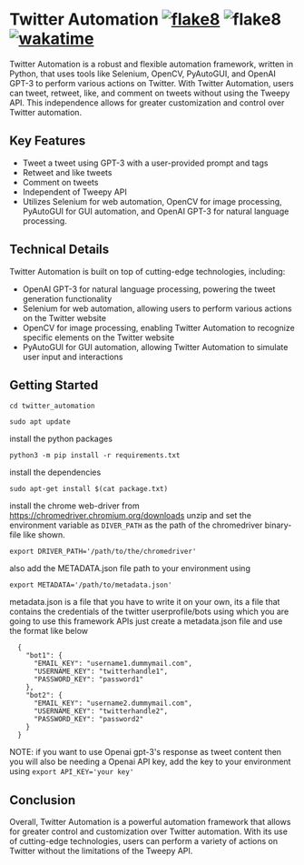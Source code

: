 # Twitter Automation  [![flake8](https://github.com/yasirfaizahmed/twitter_automation/actions/workflows/flake8.yml/badge.svg)](https://github.com/yasirfaizahmed/twitter_automation/actions/workflows/flake8.yml)     ![flake8](https://img.shields.io/badge/lines%20of%20code-1229-blueviolet)  [![wakatime](https://wakatime.com/badge/user/a9e00d41-03d8-4310-b678-7bcc046966dc/project/a98e98b9-8595-47d4-8741-2c9c7763f81b.svg)](https://wakatime.com/badge/user/a9e00d41-03d8-4310-b678-7bcc046966dc/project/a98e98b9-8595-47d4-8741-2c9c7763f81b)

   Twitter Automation is a robust and flexible automation framework, written in Python, that uses tools like Selenium, OpenCV, PyAutoGUI, and OpenAI GPT-3 to perform various actions on Twitter. With Twitter Automation, users can tweet, retweet, like, and comment on tweets without using the Tweepy API. This independence allows for greater customization and control over Twitter automation.

## Key Features
- Tweet a tweet using GPT-3 with a user-provided prompt and tags
- Retweet and like tweets
- Comment on tweets
- Independent of Tweepy API
- Utilizes Selenium for web automation, OpenCV for image processing, PyAutoGUI for GUI automation, and OpenAI GPT-3 for natural language processing.

## Technical Details
Twitter Automation is built on top of cutting-edge technologies, including:
- OpenAI GPT-3 for natural language processing, powering the tweet generation functionality
- Selenium for web automation, allowing users to perform various actions on the Twitter website
- OpenCV for image processing, enabling Twitter Automation to recognize specific elements on the Twitter website
- PyAutoGUI for GUI automation, allowing Twitter Automation to simulate user input and interactions

## Getting Started

`cd twitter_automation`

`sudo apt update`

install the python packages

`python3 -m pip install -r requirements.txt`

install the dependencies

`sudo apt-get install $(cat package.txt)`

install the chrome web-driver from https://chromedriver.chromium.org/downloads
unzip and set the environment variable as `DIVER_PATH` as the path of the chromedriver binary-file like shown.

`export DRIVER_PATH='/path/to/the/chromedriver'`


also add the METADATA.json file path to your environment using

`export METADATA='/path/to/metadata.json'`

metadata.json is a file that you have to write it on your own, its a file that contains the credentials of the twitter userprofile/bots using which you
are going to use this framework APIs
just create a metadata.json file and use the format like below

      {
        "bot1": {
          "EMAIL_KEY": "username1.dummymail.com",
          "USERNAME_KEY": "twitterhandle1",
          "PASSWORD_KEY": "password1"
        },
        "bot2": {
          "EMAIL_KEY": "username2.dummymail.com",
          "USERNAME_KEY": "twitterhandle2",
          "PASSWORD_KEY": "password2"
        }
      }

NOTE: 
if you want to use Openai gpt-3's response as tweet content then you will also be needing a Openai API key, add the key to your environment using
`export API_KEY='your key'`

## Conclusion
Overall, Twitter Automation is a powerful automation framework that allows for greater control and customization over Twitter automation. With its use of cutting-edge technologies, users can perform a variety of actions on Twitter without the limitations of the Tweepy API.
